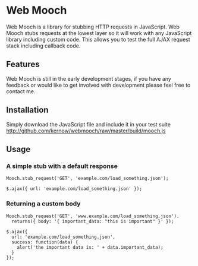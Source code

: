 Web Mooch
=========

Web Mooch is a library for stubbing HTTP requests in JavaScript. Web Mooch stubs requests at the lowest layer so it will work with any JavaScript library including custom code. This allows you to test the full AJAX request stack including callback code.

Features
--------

Web Mooch is still in the early development stages, if you have any feedback or would like to get involved with development please feel free to contact me.

Installation
------------

Simply download the JavaScript file and include it in your test suite http://github.com/kernow/webmooch/raw/master/build/mooch.js

Usage
-----

### A simple stub with a default response

    Mooch.stub_request('GET', 'example.com/load_something.json');
    
    $.ajax({ url: 'example.com/load_something.json' });

### Returning a custom body

    Mooch.stub_request('GET', 'www.example.com/load_something.json').
      returns({ body: '{ important_data: "this is important" }' });
    
    $.ajax({
      url: 'example.com/load_something.json',
      success: function(data) {
        alert('the important data is: ' + data.important_data);
      }
    });
    